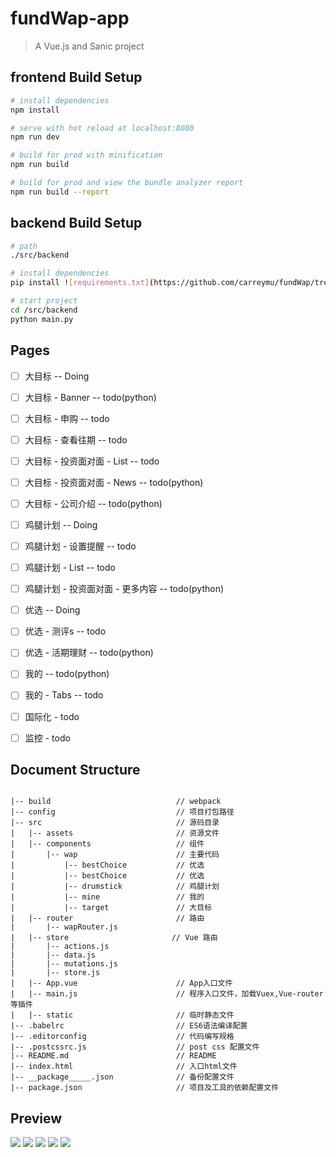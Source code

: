 # fundWap-app

> A Vue.js and Sanic project

## frontend Build Setup

``` bash
# install dependencies
npm install

# serve with hot reload at localhost:8080
npm run dev

# build for prod with minification
npm run build

# build for prod and view the bundle analyzer report
npm run build --report
```

## backend Build Setup
```bash
# path
./src/backend

# install dependencies
pip install ![requirements.txt](https://github.com/carreymu/fundWap/tree/master/src/backend/requirements.txt)

# start project
cd /src/backend
python main.py

```

## Pages
- [ ] 大目标 -- Doing
- [ ] 大目标 - Banner -- todo(python)
- [ ] 大目标 - 申购 -- todo
- [ ] 大目标 - 查看往期 -- todo
- [ ] 大目标 - 投资面对面 - List -- todo
- [ ] 大目标 - 投资面对面 - News -- todo(python)
- [ ] 大目标 - 公司介绍 -- todo(python)

- [ ] 鸡腿计划 -- Doing
- [ ] 鸡腿计划 - 设置提醒 -- todo
- [ ] 鸡腿计划 - List -- todo
- [ ] 鸡腿计划 - 投资面对面 - 更多内容 -- todo(python)

- [ ] 优选 -- Doing
- [ ] 优选 - 测评s -- todo
- [ ] 优选 - 活期理财 -- todo(python)

- [ ] 我的 -- todo(python)
- [ ] 我的 - Tabs -- todo

- [ ] 国际化 - todo

- [ ] 监控 - todo

## Document Structure ##
```

|-- build                            // webpack
|-- config                           // 项目打包路径
|-- src                              // 源码目录
|   |-- assets                       // 资源文件
|   |-- components                   // 组件
|       |-- wap                      // 主要代码
|           |-- bestChoice           // 优选
|           |-- bestChoice           // 优选
|           |-- drumstick            // 鸡腿计划
|           |-- mine                 // 我的
|           |-- target               // 大目标
|   |-- router                       // 路由
|       |-- wapRouter.js
|   |-- store                       // Vue 路由
|       |-- actions.js
|       |-- data.js
|       |-- mutations.js
|       |-- store.js
|   |-- App.vue                      // App入口文件
|   |-- main.js                      // 程序入口文件，加载Vuex,Vue-router等插件
|   |-- static                       // 临时静态文件
|-- .babelrc                         // ES6语法编译配置
|-- .editorconfig                    // 代码编写规格
|-- .postcssrc.js                    // post css 配置文件
|-- README.md                        // README
|-- index.html                       // 入口html文件
|-- __package_____.json              // 备份配置文件
|-- package.json                     // 项目及工具的依赖配置文件

```

## Preview

![](https://github.com/carreymu/fundWap/raw/master/static/p1.png)
![](https://github.com/carreymu/fundWap/raw/master/static/p3.1.png)
![](https://github.com/carreymu/fundWap/raw/master/static/p2.png)
![](https://github.com/carreymu/fundWap/raw/master/static/p3.png)
![](https://github.com/carreymu/fundWap/raw/master/static/p4.png)

